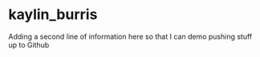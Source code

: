 # kaylin_burris
Adding a second line of information here so that I can demo pushing stuff up to  Github
